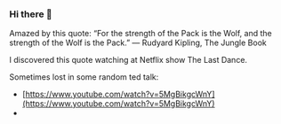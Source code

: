 ### Hi there 👋


Amazed by this quote:
“For the strength of the Pack is the Wolf, and the strength of the Wolf is the Pack.”
― Rudyard Kipling, The Jungle Book

I discovered this quote watching at Netflix show The Last Dance.

Sometimes lost in some random ted talk:
- [https://www.youtube.com/watch?v=5MgBikgcWnY](https://www.youtube.com/watch?v=5MgBikgcWnY)
- 

<!--
**rhacrsse/rhacrsse** is a ✨ _special_ ✨ repository because its `README.md` (this file) appears on your GitHub profile.

Here are some ideas to get you started:

- 🔭 I’m currently working on ...
- 🌱 I’m currently learning ...
- 👯 I’m looking to collaborate on ...
- 🤔 I’m looking for help with ...
- 💬 Ask me about ...
- 📫 How to reach me: ...
- 😄 Pronouns: ...
- ⚡ Fun fact: ...
-->
